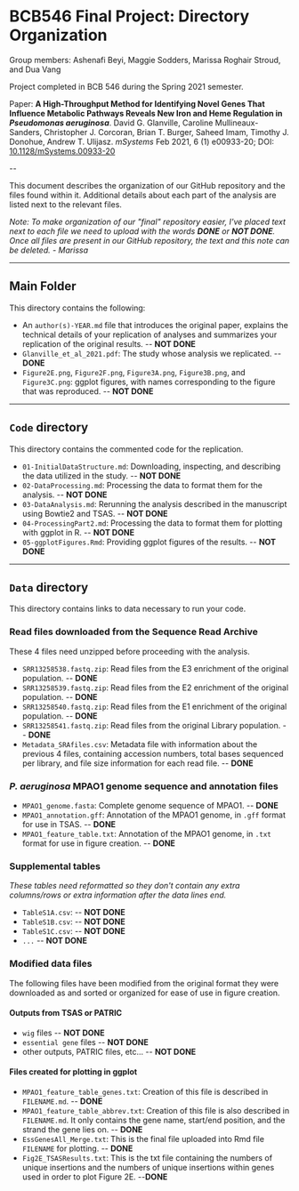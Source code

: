 # BCB546 Final Project: Directory Organization

Group members: Ashenafi Beyi, Maggie Sodders, Marissa Roghair Stroud, and Dua Vang

Project completed in BCB 546 during the Spring 2021 semester. 

Paper: **A High-Throughput Method for Identifying Novel Genes That Influence Metabolic Pathways Reveals New Iron and Heme Regulation in _Pseudomonas aeruginosa_**. David G. Glanville, Caroline Mullineaux-Sanders, Christopher J. Corcoran, Brian T. Burger, Saheed Imam, Timothy J. Donohue, Andrew T. Ulijasz. *mSystems* Feb 2021, 6 (1) e00933-20; DOI: [10.1128/mSystems.00933-20](https://msystems.asm.org/content/6/1/e00933-20)

--

This document describes the organization of our GitHub repository and the files found within it. Additional details about each part of the analysis are listed next to the relevant files. 


_Note: To make organization of our "final" repository easier, I've placed text next to each file we need to upload with the words **DONE** or **NOT DONE**. Once all files are present in our GitHub repository, the text and this note can be deleted. - Marissa_

---



## Main Folder

This directory contains the following:

* An `author(s)-YEAR.md` file that introduces the original paper, explains the technical details of your replication of analyses and summarizes your replication of the original results. -- **NOT DONE**
* `Glanville_et_al_2021.pdf`: The study whose analysis we replicated. -- **DONE**
* `Figure2E.png`, `Figure2F.png`, `Figure3A.png`, `Figure3B.png`, and `Figure3C.png`: ggplot figures, with names corresponding to the figure that was reproduced. -- **NOT DONE**

---
## `Code` directory 
This directory contains the commented code for the replication.

* `01-InitialDataStructure.md`: Downloading, inspecting, and describing the data utilized in the study. -- **NOT DONE**
* `02-DataProcessing.md`: Processing the data to format them for the analysis. -- **NOT DONE**
* `03-DataAnalysis.md`: Rerunning the analysis described in the manuscript using Bowtie2 and TSAS. -- **NOT DONE**
* `04-ProcessingPart2.md`: Processing the data to format them for plotting with ggplot in R. -- **NOT DONE**
* `05-ggplotFigures.Rmd`: Providing ggplot figures of the results. -- **NOT DONE**


---
## `Data` directory 
This directory contains links to data necessary to run your code.

### Read files downloaded from the Sequence Read Archive 

These 4 files need unzipped before proceeding with the analysis.

* `SRR13258538.fastq.zip`: Read files from the E3 enrichment of the original population. -- **DONE**
* `SRR13258539.fastq.zip`: Read files from the E2 enrichment of the original population. -- **DONE**
* `SRR13258540.fastq.zip`: Read files from the E1 enrichment of the original population. -- **DONE**
* `SRR13258541.fastq.zip`: Read files from the original Library population. -- **DONE**
* `Metadata_SRAfiles.csv`: Metadata file with information about the previous 4 files, containing accession numbers, total bases sequenced per library, and file size information for each read file. -- **DONE**

### *P. aeruginosa* MPAO1 genome sequence and annotation files

* `MPAO1_genome.fasta`: Complete genome sequence of MPAO1. -- **DONE**
* `MPAO1_annotation.gff`: Annotation of the MPAO1 genome, in `.gff` format for use in TSAS. -- **DONE**
* `MPAO1_feature_table.txt`: Annotation of the MPAO1 genome, in `.txt` format for use in figure creation. -- **DONE**

### Supplemental tables 

_These tables need reformatted so they don't contain any extra columns/rows or extra information after the data lines end._

* `TableS1A.csv`: -- **NOT DONE**
* `TableS1B.csv`: -- **NOT DONE**
* `TableS1C.csv`: -- **NOT DONE**
* `...` -- **NOT DONE**


### Modified data files

The following files have been modified from the original format they were downloaded as and sorted or organized for ease of use in figure creation. 

#### Outputs from TSAS or PATRIC 

* `wig` files -- **NOT DONE**
* `essential gene` files -- **NOT DONE**
* other outputs, PATRIC files, etc... -- **NOT DONE**

#### Files created for plotting in ggplot

* `MPAO1_feature_table_genes.txt`: Creation of this file is described in `FILENAME.md`.  -- **DONE**
* `MPAO1_feature_table_abbrev.txt`: Creation of this file is also described in `FILENAME.md`. It only contains the gene name, start/end position, and the strand the gene lies on.  -- **DONE**
* `EssGenesAll_Merge.txt`: This is the final file uploaded into Rmd file `FILENAME` for plotting. -- **DONE**
* `Fig2E_TSASResults.txt`: This is the txt file containing the numbers of unique insertions and the numbers of unique insertions within genes used in order to plot Figure 2E. --**DONE**
